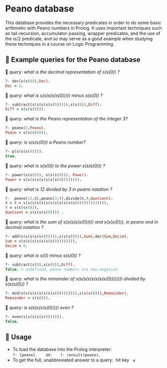 # Peano database

This database provides the necessary predicates in order to do some basic arithmetic with Peano numbers in Prolog. It uses important techniques such as tail-recursion, accumulator-passing, wrapper predicates, and the use of the is/2 predicate, and so may serve as a good example when studying these techniques in a course on Logic Programming.

## 🔹 Example queries for the Peano database

🔸 *query: what is the decimal representation of s(s(0)) ?*

```prolog
?- dec(s(s(0)),Dec).
Dec = 2.
```

🔸 *query: what is s(s(s(s(s(0))))) minus s(s(0)) ?*

```prolog
?- subtract(s(s(s(s(s(0))))),s(s(0)),Diff).  
Diff = s(s(s(0))).
```

🔸 *query: what is the Peano representation of the integer 3?*  

```prolog
?- peano(3,Peano).
Peano = s(s(s(0))).
```

🔸 *query: is s(s(s(0))) a Peano number?*  

```prolog
?- p(s(s(s(0)))).
true.
```

🔸 *query: what is s(s(0)) to the power s(s(s(0))) ?*  

```prolog
?- power(s(s(0)), s(s(s(0))), Power).
Power = s(s(s(s(s(s(s(s(0)))))))).
```

🔸 *query: what is 12 divided by 3 in peano notation ?*  

```prolog
?-  peano(12,X),peano(3,Y),divide(X,Y,Quotient).
X = X = s(s(s(s(s(s(s(s(s(s(s(s(0)))))))))))),
Y = s(s(s(0))),
Quotient = s(s(s(s(0)))) .
```

🔸 *query: what is the sum of s(s(s(s(s(0))))) and s(s(s(0))), in peano and in decimal notation ?*  

```prolog
?- add(s(s(s(s(s(0))))),s(s(s(0))),Sum),dec(Sum,Decim). 
Sum = s(s(s(s(s(s(s(s(0)))))))),
Decim = 8.
```

🔸 *query: what is s(0) minus s(s(0)) ?*  

```prolog
?- subtract(s(0),s(s(0)),Diff).
false. % undefined, peano numbers are non-negative
```

🔸 *query: what is the remainder of s(s(s(s(s(s(s(s(0)))))))) divided by s(s(s(0))) ?*

```prolog
?- mod(s(s(s(s(s(s(s(s(0)))))))),s(s(s(0))),Remainder).
Remainder = s(s(0)).
```

🔸 *query: is s(s(s(s(s(0))))) even ?*  

```prolog
?- even(s(s(s(s(s(0)))))).
false.
```

## 🔹 Usage

- To load the database into the Prolog interpreter:  
  ```?- [peano].```      
  or:      
  ```?- consult(peano).```
- To get the full, unabbreviated answer to a query:  hit key   `w`

